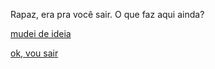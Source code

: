 Rapaz, era pra você sair. O que faz aqui ainda?

[mudei de ideia](../mudei-de-ideia/mudei-de-ideia.md)

[ok, vou sair](https://youtu.be/5LlI9hio_Do)